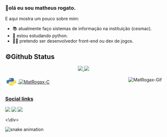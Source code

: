  ### 👋olá eu sou matheus rogato.
 
E aqui mostra um pouco sobre mim:

- 📚 atualmente faço sistemas de informação na instituição (cesmac).
- 🐍 estou estudando python.
- 👨‍💻 pretendo ser desenvolvedor front-end ou dev de jogos.

 ## ⚙️Github Status
<div align="center">
  <a href="https://github.com/MatRogax">
  <img height="180em" src="https://github-readme-stats.vercel.app/api?username=MatRogax&show_icons=true&theme=dark&include_all_commits=true&count_private=true"/>
  <img height="180em" src="https://github-readme-stats.vercel.app/api/top-langs/?username=MatRogax&layout=compact&langs_count=7&theme=dark"/>
</div>
  
 <div style="display: inline_block"><br>
    <img align = "center"  alt="MatRogax-Python" height="30" width="40" src="https://raw.githubusercontent.com/devicons/devicon/master/icons/python/python-original.svg">
    <img align = "center"  alt="MatRogax-C"      height="30" width="40" src="https://cdn.jsdelivr.net/gh/devicons/devicon/icons/c/c-original.svg" />
    <img align = "right"   alt="MatRogax-Gif"    height="100" wodth="90" src="https://media.giphy.com/media/3o7btXJQm5DD8ApubC/giphy.gif">
</div>
  
##
 
 
### Social links
<div>
  
  <a href="https://instagram.com/matheusrogato_" target="_blank"><img src="https://img.shields.io/badge/-Instagram-%23E4405F?style=for-the-badge&logo=instagram&logoColor=white" target="_blank"></a>
 	<a href="https://www.twitch.tv/rogaquiz" target="_blank"><img src="https://img.shields.io/badge/Twitch-9146FF?style=for-the-badge&logo=twitch&logoColor=white" target="_blank"></a>
  <a href="https://www.linkedin.com/in/matheus-rogato-9854b8233/" target="_blank"><img src="https://img.shields.io/badge/-LinkedIn-%230077B5?style=for-the-badge&logo=linkedin&logoColor=white" target="_blank"></a> 
 
 <\div>
  
  ![snake animation](https://github.com/MatRogax)
  
 
